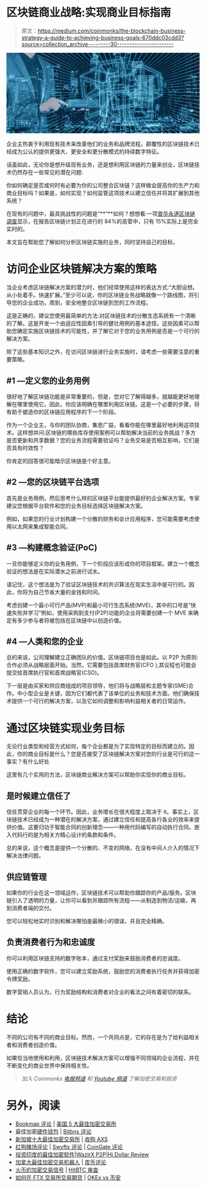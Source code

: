 # 区块链商业战略:实现商业目标指南

> 原文：<https://medium.com/coinmonks/the-blockchain-business-strategy-a-guide-to-achieving-business-goals-670ddc03cdd3?source=collection_archive---------30----------------------->

![](img/64cd75f527c728778ade72e8f8b0b950.png)

企业主热衷于利用现有技术来改善他们的业务和品牌流程。颠覆性的区块链技术已经成为公认的提供更强大、更安全和更分散模式的持续数字特征。

话虽如此，无论你是想升级现有业务，还是想利用区块链的力量来创业，区块链技术仍然存在一些常见的潜在问题:

你如何确定是否或何时有必要为你的公司整合区块链？这样做会提高你的生产力和商业目标吗？如果是，如何实现？如何监管这项技术以建立信任并将其扩展到其他系统？

在现有的问题中，最具挑战性的问题是“**”**如何？想想看:一项[普华永道区块链调查](https://www.pwc.com/ng/en/press-room/pwc-2018-blockchain-survey.html)显示，在报告区块链计划正在进行的 84%的高管中，只有 15%实际上是完全实时的。

本文旨在帮助您了解如何分析区块链实施的业务，同时坚持自己的目标。

# 访问企业区块链解决方案的策略

当企业考虑区块链解决方案的潜力时，他们经常使用这样的表达方式:“大胆设想。从小处着手。快速扩展。”至少可以说，你的区块链业务战略就像一个路线图，将引导您的企业成功，周到，安全地整合区块链到您的工作流程。

这是正确的，建议您使用最简单的方法:对区块链技术的分散生态系统有一个清晰的了解。这是开发一个由适应性因素引导的健壮用例的基本途径。这些因素可以帮助您确定实施区块链技术的可能性，并了解它对于您的业务用例是否是一个可行的解决方案。

除了这些基本知识之外，在访问区块链进行业务实施时，请考虑一些需要注意的重要策略。

## #1 —定义您的业务用例

很好地了解区块链功能是非常重要的，但是，您对它了解得越多，就越能更好地理解在哪里使用它。因此，你应该明确在哪里利用区块链。这是一个必要的步骤，将有助于塑造你的区块链应用程序的下一个阶段。

作为一个企业主，与你的团队协商，集思广益，看看你能在哪里最好地利用这项技术。这样想并问:区块链的哪些库存使用案例可以帮助解决当前的业务挑战？多方是否更新和共享数据？您的业务流程需要验证吗？业务交易是否相互影响，它们是否具有时效性？

你肯定的回答很可能暗示区块链是个好主意。

## #2 —您的区块链平台选项

首先是业务用例，然后思考什么样的区块链平台能提供最好的企业解决方案。专家建议您根据平台软件和您的业务目标选择区块链解决方案。

例如，如果您的行业计划构建一个分散的财务和会计应用程序，您可能需要考虑使用以太网来集成智能合同。

## #3 —构建概念验证(PoC)

一旦你能够定义你的业务用例，下一个阶段应该形成你的项目框架。建立一个概念验证的想法是在实际潜水之前进行试水。

请记住，这个想法是为了验证区块链技术的共识算法在现实生活中是可行的。因此，你将为自己节省大量的金钱和时间。

考虑创建一个最小可行产品(MVP)和最小可行生态系统(MVE)，其中的口号是“快速失败并学习”例如，使用采购到支付(P2P)功能的企业将需要创建一个 MVE 来确定有多少参与者将被包括在区块链中以创造价值。

## #4 —人类和您的企业

总的来说，公司理解建立正确团队的价值。区块链项目也是如此。以 P2P 为原则:合作必须从战略层面开始。当然，它需要包括首席财务官(CFO ),其议程也可能会提交给首席执行官和首席战略官(CSO)。

下一层是由买家和供应商组成的项目领导，他们将与战略层和主题专家(SME)合作。中小型企业是关键，因为它们都代表了该单位的业务和技术方面。他们确保技术提供一个可行的解决方案，以及它如何调整和影响利益相关者的日常运作。

# 通过区块链实现业务目标

无论行业类型和经营方式如何，每个企业都是为了实现特定的目标而建立的。因此，你的商业目标是什么？您是否接受了区块链解决方案对您的行业是可行的这一事实？有什么好处

这里有几个实用的方法，区块链商业解决方案可以帮助你实现你的商业目标。

## 是时候建立信任了

信任贯穿企业的每一个环节。因此，业务增长在很大程度上取决于 it。事实上，区块链技术已经成为一种潜在的解决方案，通过建立信任和提高各行各业的效率来提供价值。这要归功于智能合同的创新理念——一种用代码编写的自动执行合同。嵌入代码行的是为相关方精心设计的条款和条件。

总的来说，这个概念是提供一个分散的、不变的网络，在没有中间人介入的情况下解决法律问题。

## 供应链管理

如果你的行业在这一领域运作，区块链技术可以帮助你跟踪你的产品/服务。区块链引入了透明的力量，让你可以看到并跟踪所有流程——从制造到物流/运输，再到消费者端的交付。

您可以轻松地实时识别和解决哪怕是最微小的错误，并且完全精确。

## 负责消费者行为和忠诚度

你可以利用区块链支持的数字账本，通过支付奖励来鼓励消费者的忠诚度。

使用正确的数字软件，您可以建立奖励系统，鼓励您的消费者执行任务并获得加密令牌奖励。

数字营销人员认为，行为奖励结构和消费者对企业的看法之间有着密切的联系。

# 结论

不同的公司有不同的商业目标。然而，一个共同点是，它的存在是为了给利益相关者和消费者创造价值。

如果恰当地使用和利用，区块链技术解决方案可以增强不同领域的企业流程，并在不断变化的商业世界中保持相关性。

> *加入 Coinmonks* [*电报频道*](https://t.me/coincodecap) *和* [*Youtube 频道*](https://www.youtube.com/c/coinmonks/videos) *了解加密交易和投资*

# 另外，阅读

*   [Bookmap 评论](https://coincodecap.com/bookmap-review-2021-best-trading-software) | [美国 5 大最佳加密交易所](https://coincodecap.com/crypto-exchange-usa)
*   最佳加密[硬件钱包](/coinmonks/hardware-wallets-dfa1211730c6) | [Bitbns 评论](/coinmonks/bitbns-review-38256a07e161)
*   [新加坡十大最佳加密交易所](https://coincodecap.com/crypto-exchange-in-singapore) | [收购 AXS](https://coincodecap.com/buy-axs-token)
*   [红狗赌场评论](https://coincodecap.com/red-dog-casino-review) | [Swyftx 评论](https://coincodecap.com/swyftx-review) | [CoinGate 评论](https://coincodecap.com/coingate-review)
*   [投资印度的最佳加密软件](https://coincodecap.com/best-crypto-to-invest-in-india-in-2021)|[WazirX P2P](https://coincodecap.com/wazirx-p2p)|[Hi Dollar Review](https://coincodecap.com/hi-dollar-review)
*   [加拿大最佳加密交易机器人](https://coincodecap.com/5-best-crypto-trading-bots-in-canada) | [库币评论](https://coincodecap.com/kucoin-review)
*   [火币的加密交易信号](https://coincodecap.com/huobi-crypto-trading-signals) | [HitBTC 审查](/coinmonks/hitbtc-review-c5143c5d53c2)
*   [如何在 FTX 交易所交易期货](https://coincodecap.com/ftx-futures-trading) | [OKEx vs 币安](https://coincodecap.com/okex-vs-binance)